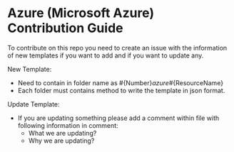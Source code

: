 # Azure (Microsoft Azure) Contribution Guide

To contribute on this repo you need to create an issue with the information of new templates if you want to add and if you want to update any.

New Template:
- Need to contain in folder name as #{Number}_azure_#{ResourceName}
- Each folder must contains method to write the template in json format.


Update Template:
- If you are updating something please add a comment within file with following information in comment:
    - What we are updating?
    - Why we are updating?

